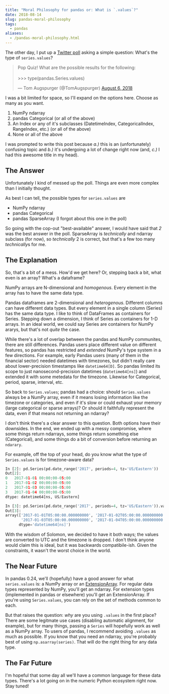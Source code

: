 ```yaml
---
title: "Moral Philosophy for pandas or: What is `.values`?"
date: 2018-08-14
slug: pandas-moral-philosophy
tags:
  - pandas
aliases:
  - /pandas-moral-philosophy.html
---
```


The other day, I put up a [Twitter poll](https://twitter.com/TomAugspurger/status/1026578613389455360) asking a simple question: What's the type of `series.values`?

<blockquote class="twitter-tweet" data-lang="en"><p lang="en" dir="ltr">Pop Quiz! What are the possible results for the following:<br><br>&gt;&gt;&gt; type(pandas.Series.values)</p>&mdash; Tom Augspurger (@TomAugspurger) <a href="https://twitter.com/TomAugspurger/status/1026578613389455360?ref_src=twsrc%5Etfw">August 6, 2018</a></blockquote> <script async src="https://platform.twitter.com/widgets.js" charset="utf-8"></script> 

I was a bit limited for space, so I'll expand on the options here. Choose as many as you want.

1. NumPy ndarray
2. pandas Categorical (or all of the above)
3. An Index or any of it's subclasses (DatetimeIndex, CategoricalIndex, RangeIndex, etc.) (or all of the above)
4. None or all of the above

I was prompted to write this post because *a.)* this is an (unfortunately) confusing topic and *b.)* it's undergoing a lot of change right now (and, *c.)* I had this awesome title in my head).

## The Answer

Unfortunately I kind of messed up the poll. Things are even more complex than I initially thought.

As best I can tell, the possible types for ``series.values`` are

- NumPy ndarray
- pandas Categorical
- pandas SparseArray (I forgot about this one in the poll)

So going with the cop-out "best-available" answer, I would have said that *2* was the best answer in the poll.
SparseArray is *technically* and ndarray subclass (for now), so *technically* 2 is correct, but that's a few too many *technically*s for me.

## The Explanation

So, that's a bit of a mess. How'd we get here? Or, stepping back a bit, what even is an array? What's a dataframe?

NumPy arrays are N-dimensional and *homogenous*. Every element in the array has to have the same data type.

Pandas dataframes are 2-dimensional and *heterogenous*. Different columns can have different data types. But every element in a single column (Series) has the same data type.
I like to think of DataFrames as containers for Series.
Stepping down a dimension, I think of Series as containers for 1-D arrays.
In an ideal world, we could say Series are containers for NumPy ararys, but that's not *quite* the case.

While there's a lot of overlap between the pandas and NumPy communites, there are still differences.
Pandas users place different value on different features, so pandas has restricted and *extended* NumPy's type system in a few directions.
For example, early Pandas users (many of them in the financial sector) needed datetimes with timezones, but didn't really care about lower-precision timestamps like `datetime64[D]`.
So pandas limited its scope to just nanosecond-precision datetimes (`datetime64[ns]`) and extended it with some metedata for the timezone.
Likewise for Categorical, period, sparse, interval, etc.

So back to `Series.values`; pandas had a choice: should `Series.values` always be a NumPy array, even if it means losing information like the timezone or categories, and even if it's slow or could exhaust your memory (large categorical or sparse arrays)?
Or should it faithfully represent the data, even if that means not returning an ndarray?

I don't think there's a clear answer to this question. Both options have their downsides.
In the end, we ended up with a messy compromise, where some things return ndarrays, some things return something else (Categorical), and some things do a bit of conversion before returning an `ndarary`.

For example, off the top of your head, do you know what the type of `Series.values` is for timezone-aware data?

```python
In [2]: pd.Series(pd.date_range('2017', periods=4, tz='US/Eastern'))
Out[2]:
0   2017-01-01 00:00:00-05:00
1   2017-01-02 00:00:00-05:00
2   2017-01-03 00:00:00-05:00
3   2017-01-04 00:00:00-05:00
dtype: datetime64[ns, US/Eastern]

In [3]: pd.Series(pd.date_range('2017', periods=4, tz='US/Eastern')).values
Out[3]:
array(['2017-01-01T05:00:00.000000000', '2017-01-02T05:00:00.000000000',
       '2017-01-03T05:00:00.000000000', '2017-01-04T05:00:00.000000000'],
      dtype='datetime64[ns]')
```

With the wisdom of Solomon, we decided to have it both ways; the values are converted to UTC and the timezone is dropped.
I don't think anyone would claim this is ideal, but it was backwards compatibile-ish.
Given the constraints, it wasn't the worst choice in the world.

## The Near Future

In pandas 0.24, we'll (hopefully) have a good answer for what `series.values` is: a NumPy array or an [ExtensionArray](http://pandas-docs.github.io/pandas-docs-travis/extending.html#extension-types).
For regular data types represented by NumPy, you'll get an ndarray.
For extension types (implemented in pandas or elsewhere) you'll get an ExtensionArray.
If you're using `Series.values`, you can rely on the set of methods common to each.

But that raises the question: *why* are you using `.values` in the first place?
There are some legitmate use cases (disabling automatic alignment, for example),
but for many things, passing a `Series` will hopefully work as well as a NumPy array.
To users of pandas, I recommend avoiding `.values` as much as possible.
If you know that you need an ndarray, you're probably best of using `np.asarray(series)`.
That will do the right thing for any data type.

## The Far Future

I'm hopeful that some day all we'll have a common language for these data types.
There's a lot going on in the numeric Python ecosystem right now. Stay tuned!
